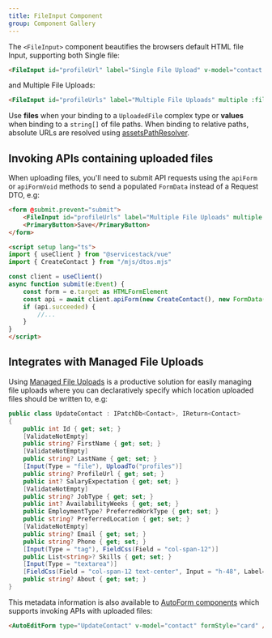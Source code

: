 ```yaml
---
title: FileInput Component
group: Component Gallery
---
```


The `<FileInput>` component beautifies the browsers default HTML file Input, supporting both Single file: 

```html
<FileInput id="profileUrl" label="Single File Upload" v-model="contact.profileUrl" />
```
<div class="not-prose">
<file-input id="profileUrl" label="Single File Upload" v-model="contact.profileUrl" class="max-w-lg mb-4"></file-input>
</div>

and Multiple File Uploads:

```html
<FileInput id="profileUrls" label="Multiple File Uploads" multiple :files="contact.files" />
```
<div class="not-prose">
<file-input id="profileUrls" label="Multiple File Uploads" multiple :files="files" class="max-w-lg not-prose mb-4"></file-input>
</div>

Use **files** when your binding to a `UploadedFile` complex type or **values** when binding to a `string[]` of file paths.
When binding to relative paths, absolute URLs are resolved using [assetsPathResolver](/vue/use-config).

## Invoking APIs containing uploaded files

When uploading files, you'll need to submit API requests using the `apiForm` or `apiFormVoid` methods to send
a populated `FormData` instead of a Request DTO, e.g:

```html
<form @submit.prevent="submit">
    <FileInput id="profileUrls" label="Multiple File Uploads" multiple :files="files" />
    <PrimaryButton>Save</PrimaryButton>
</form>

<script setup lang="ts">
import { useClient } from "@servicestack/vue"
import { CreateContact } from "/mjs/dtos.mjs"

const client = useClient()
async function submit(e:Event) {
    const form = e.target as HTMLFormElement
    const api = await client.apiForm(new CreateContact(), new FormData(form))
    if (api.succeeded) {
        //...
    }
}
</script>
```

## Integrates with Managed File Uploads

Using [Managed File Uploads](https://docs.servicestack.net/locode/files) is a productive solution for easily managing file uploads where you can declaratively specify
which location uploaded files should be written to, e.g:

```csharp
public class UpdateContact : IPatchDb<Contact>, IReturn<Contact>
{
    public int Id { get; set; }
    [ValidateNotEmpty]
    public string? FirstName { get; set; }
    [ValidateNotEmpty]
    public string? LastName { get; set; }
    [Input(Type = "file"), UploadTo("profiles")]
    public string? ProfileUrl { get; set; }
    public int? SalaryExpectation { get; set; }
    [ValidateNotEmpty]
    public string? JobType { get; set; }
    public int? AvailabilityWeeks { get; set; }
    public EmploymentType? PreferredWorkType { get; set; }
    public string? PreferredLocation { get; set; }
    [ValidateNotEmpty]
    public string? Email { get; set; }
    public string? Phone { get; set; }
    [Input(Type = "tag"), FieldCss(Field = "col-span-12")]
    public List<string>? Skills { get; set; }
    [Input(Type = "textarea")]
    [FieldCss(Field = "col-span-12 text-center", Input = "h-48", Label= "text-xl text-indigo-700")]
    public string? About { get; set; }
}
```

This metadata information is also available to [AutoForm components](/vue/autoform) which supports invoking APIs with uploaded files:

```html
<AutoEditForm type="UpdateContact" v-model="contact" formStyle="card" />
```
<div class="not-prose">
<auto-edit-form id="updatecontact" data-id="UpdateContact" type="UpdateContact" v-model="contact" form-style="card" class="not-prose max-w-3xl"></auto-edit-form>
</div>
